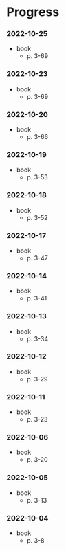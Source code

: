 # Progress

### 2022-10-25
- book
  - p. 3-69

### 2022-10-23
- book
  - p. 3-69

### 2022-10-20
- book
  - p. 3-66

### 2022-10-19
- book
  - p. 3-53

### 2022-10-18
- book
  - p. 3-52

### 2022-10-17
- book
  - p. 3-47

### 2022-10-14
- book
  - p. 3-41

### 2022-10-13
- book
  - p. 3-34

### 2022-10-12
- book
  - p. 3-29

### 2022-10-11
- book
  - p. 3-23

### 2022-10-06
- book
  - p. 3-20

### 2022-10-05
- book
  - p. 3-13

### 2022-10-04
- book
  - p. 3-8
